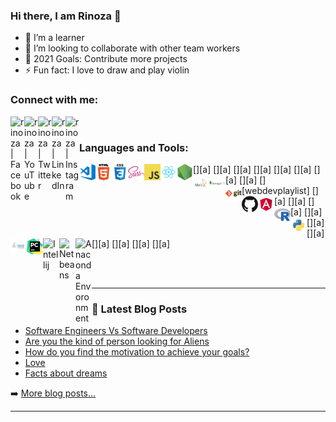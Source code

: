 ### Hi there, I am Rinoza 👋

- 🌱 I’m a learner
- 👯 I’m looking to collaborate with other team workers
- 🥅 2021 Goals: Contribute more projects
- ⚡ Fun fact: I love to draw and play violin


### Connect with me:
[<img align="left" alt="rinoza | Facebook" width="22px" src="https://cdn.jsdelivr.net/npm/simple-icons@v3/icons/facebook.svg" />][facebook]
[<img align="left" alt="rinoza | YouTube" width="22px" src="https://cdn.jsdelivr.net/npm/simple-icons@v3/icons/youtube.svg" />][youtube]
[<img align="left" alt="rinoza | Twitter" width="22px" src="https://cdn.jsdelivr.net/npm/simple-icons@v3/icons/twitter.svg" />][twitter]
[<img align="left" alt="rinoza | LinkedIn" width="22px" src="https://cdn.jsdelivr.net/npm/simple-icons@v3/icons/linkedin.svg" />][linkedin]
[<img align="left" alt="rinoza | Instagram" width="22px" src="https://cdn.jsdelivr.net/npm/simple-icons@v3/icons/instagram.svg" />][instagram]

<br />

### Languages and Tools:

[<img align="left" alt="Visual Studio Code" width="26px" src="https://raw.githubusercontent.com/github/explore/80688e429a7d4ef2fca1e82350fe8e3517d3494d/topics/visual-studio-code/visual-studio-code.png" />][a]
[<img align="left" alt="HTML5" width="26px" src="https://raw.githubusercontent.com/github/explore/80688e429a7d4ef2fca1e82350fe8e3517d3494d/topics/html/html.png" />][a]
[<img align="left" alt="CSS3" width="26px" src="https://raw.githubusercontent.com/github/explore/80688e429a7d4ef2fca1e82350fe8e3517d3494d/topics/css/css.png" />][a]
[<img align="left" alt="Sass" width="26px" src="https://raw.githubusercontent.com/github/explore/80688e429a7d4ef2fca1e82350fe8e3517d3494d/topics/sass/sass.png" />][a]
[<img align="left" alt="JavaScript" width="26px" src="https://raw.githubusercontent.com/github/explore/80688e429a7d4ef2fca1e82350fe8e3517d3494d/topics/javascript/javascript.png" />][a]
[<img align="left" alt="React" width="26px" src="https://raw.githubusercontent.com/github/explore/80688e429a7d4ef2fca1e82350fe8e3517d3494d/topics/react/react.png" />][a]
[<img align="left" alt="Node.js" width="26px" src="https://raw.githubusercontent.com/github/explore/80688e429a7d4ef2fca1e82350fe8e3517d3494d/topics/nodejs/nodejs.png" />][a]
[<img align="left" alt="MySQL" width="26px" src="https://raw.githubusercontent.com/github/explore/80688e429a7d4ef2fca1e82350fe8e3517d3494d/topics/mysql/mysql.png" />][a]
[<img align="left" alt="MongoDB" width="26px" src="https://raw.githubusercontent.com/github/explore/80688e429a7d4ef2fca1e82350fe8e3517d3494d/topics/mongodb/mongodb.png" />][webdevplaylist]
[<img align="left" alt="Git" width="26px" src="https://raw.githubusercontent.com/github/explore/80688e429a7d4ef2fca1e82350fe8e3517d3494d/topics/git/git.png" />][a]
[<img align="left" alt="GitHub" width="26px" src="https://raw.githubusercontent.com/github/explore/78df643247d429f6cc873026c0622819ad797942/topics/github/github.png" />][a]
[<img align="left" alt="Angular" width="26px" src="https://raw.githubusercontent.com/github/explore/80688e429a7d4ef2fca1e82350fe8e3517d3494d/topics/angular/angular.png" />][a]
[<img align="left" alt="R" width="26px" src="https://raw.githubusercontent.com/github/explore/80688e429a7d4ef2fca1e82350fe8e3517d3494d/topics/r/r.png" />][a]
[<img align="left" alt="Python" width="26px" src="https://raw.githubusercontent.com/github/explore/80688e429a7d4ef2fca1e82350fe8e3517d3494d/topics/python/python.png" />][a]
[<img align="left" alt="Java" width="26px" src="https://raw.githubusercontent.com/github/explore/80688e429a7d4ef2fca1e82350fe8e3517d3494d/topics/java/java.png" />][a]
[<img align="left" alt="Pycharm" width="26px" src="https://raw.githubusercontent.com/github/explore/80688e429a7d4ef2fca1e82350fe8e3517d3494d/topics/pycharm/pycharm.png" />][a]
[<img align="left" alt="Intellij" width="26px" src="https://raw.githubusercontent.com/github/explore/80688e429a7d4ef2fca1e82350fe8e3517d3494d/topics/intellij/intellij.png" />][a]
[<img align="left" alt="Netbeans" width="26px" src="https://raw.githubusercontent.com/github/explore/80688e429a7d4ef2fca1e82350fe8e3517d3494d/topics/netbeans/neatbeans.png" />][a]
[<img align="left" alt="Anaconda Envoronment" width="26px" src="file:///C:/Users/Win-10/Downloads/anaconda.svg" />][a]



<br />
<br />

---



### 📕 Latest Blog Posts

<!-- BLOG-POST-LIST:START -->
- [Software Engineers Vs Software Developers](https://rinoza-jiffry.medium.com/software-engineer-vs-software-developer-fe74081affd7)
- [Are you the kind of person looking for Aliens](https://rinoza-jiffry.medium.com/are-you-the-kind-of-person-looking-for-aliens-32c77c99fc)
- [How do you find the motivation to achieve your goals?](https://rinoza-jiffry.medium.com/how-do-you-find-the-motivation-to-achieve-your-goals-98c034cc17db)
- [Love](https://rinoza-jiffry.medium.com/love-4b6c6352f233)
- [Facts about dreams](https://rinoza-jiffry.medium.com/facts-about-dreams-6da5fc5d906d)
<!-- BLOG-POST-LIST:END -->

➡️ [More blog posts...](https://rinoza-jiffry.medium.com)

---


</details>



[facebook]: https://www.facebook.com/rinoza.jiffry.9
[twitter]: https://twitter.com/Rinoza_Jiffry
[youtube]: hhttps://youtube.com/channel/UCcRaT0DlbBZAQntmy4vaQ2Q
[instagram]: https://www.instagram.com/rinoza_1999/
[linkedin]: https://www.linkedin.com/in/rinoza-jiffry-3277671a4/
